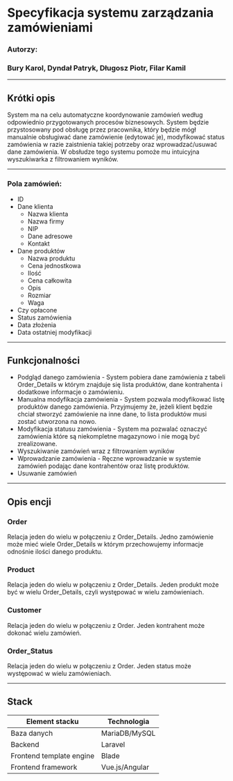 # Specyfikacja systemu zarządzania zamówieniami

### Autorzy:
### Bury Karol, Dyndał Patryk, Długosz Piotr, Filar Kamil

---

## Krótki opis

System ma na celu automatyczne koordynowanie zamówień według odpowiednio przygotowanych procesów biznesowych. System będzie przystosowany pod obsługę przez pracownika, który będzie mógł manualnie obsługiwać dane zamówienie (edytować je), modyfikować status zamówienia w razie zaistnienia takiej potrzeby oraz wprowadzać/usuwać dane zamówienia. W obsłudze tego systemu pomoże mu intuicyjna wyszukiwarka z filtrowaniem wyników.

---

### Pola zamówień:

  - ID
  - Dane klienta
    - Nazwa klienta
    - Nazwa firmy
    - NIP
    - Dane adresowe
    - Kontakt
  - Dane produktów
    - Nazwa produktu
    - Cena jednostkowa
    - Ilość
    - Cena całkowita
    - Opis
    - Rozmiar
    - Waga
  - Czy opłacone
  - Status zamówienia
  - Data złożenia
  - Data ostatniej modyfikacji

---

## Funkcjonalności

  - Podgląd danego zamówienia - System pobiera dane zamówienia z tabeli Order_Details w którym znajduje się lista produktów, dane kontrahenta i dodatkowe informacje o zamówieniu.
  - Manualna modyfikacja zamówienia - System pozwala modyfikować listę produktów danego zamówienia. Przyjmujemy że, jeżeli klient będzie chciał stworzyć zamówienie na inne dane, to lista produktów musi zostać utworzona na nowo. 
  - Modyfikacja statusu zamówienia - System ma pozwalać oznaczyć zamówienia które są niekompletne magazynowo i nie mogą być zrealizowane.
  - Wyszukiwanie zamówień wraz z filtrowaniem wyników
  - Wprowadzanie zamówienia - Ręczne wprowadzanie w systemie zamówień podając dane kontrahentów oraz listę produktów.
  - Usuwanie zamówień

---

## Opis encji

### Order

Relacja jeden do wielu w połączeniu z Order_Details.
Jedno zamówienie może mieć wiele Order_Details w którym przechowujemy informacje odnośnie ilości danego produktu.

### Product

Relacja jeden do wielu w połączeniu z Order_Details.
Jeden produkt może być w wielu Order_Details, czyli występować w wielu zamówieniach.

### Customer

Relacja jeden do wielu w połączeniu z Order.
Jeden kontrahent może dokonać wielu zamówień.

### Order_Status

Relacja jeden do wielu w połączeniu z Order.
Jeden status może występować w wielu zamówieniach.

---

## Stack

| Element stacku | Technologia |
|---|---|
| Baza danych | MariaDB/MySQL |
| Backend | Laravel |
| Frontend template engine | Blade |
| Frontend framework | Vue.js/Angular |
